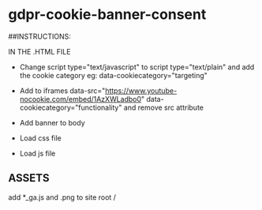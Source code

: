 # gdpr-cookie-banner-consent

##INSTRUCTIONS:

IN THE .HTML FILE
* Change script type="text/javascript" to script type="text/plain" 
and add the cookie category eg: data-cookiecategory="targeting" 

* Add to iframes
data-src="https://www.youtube-nocookie.com/embed/1AzXWLadbo0" 
data-cookiecategory="functionality" 
and remove src attribute

* Add banner to body 

* Load css file

* Load js file

## ASSETS

add *_ga.js and .png to site root /